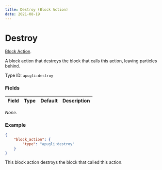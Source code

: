```yaml
---
title: Destroy (Block Action)
date: 2021-08-19
---
```


# Destroy

[Block Action](../block_actions.md).

A block action that destroys the block that calls this action, leaving particles behind.

Type ID: `apugli:destroy`

### Fields

Field  | Type | Default | Description
-------|------|---------|-------------
*None.*


### Example
```json
{
    "block_action": {
        "type": "apugli:destroy"
    }
}
```
This block action destroys the block that called this action.